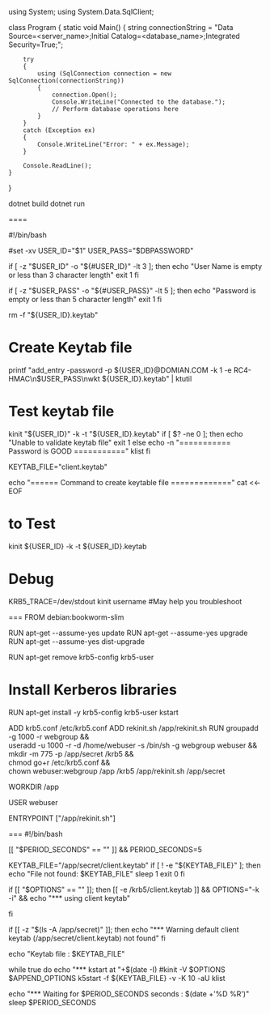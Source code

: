 using System;
using System.Data.SqlClient;

class Program
{
    static void Main()
    {
        string connectionString = "Data Source=<server_name>;Initial Catalog=<database_name>;Integrated Security=True;";
        
        try
        {
            using (SqlConnection connection = new SqlConnection(connectionString))
            {
                connection.Open();
                Console.WriteLine("Connected to the database.");
                // Perform database operations here
            }
        }
        catch (Exception ex)
        {
            Console.WriteLine("Error: " + ex.Message);
        }

        Console.ReadLine();
    }
}


dotnet build
dotnet run

====

#!/bin/bash

#set -xv
USER_ID="$1"
USER_PASS="$DBPASSWORD"

if [ -z "$USER_ID" -o "${#USER_ID}" -lt 3 ]; then
	echo "User Name is empty or less than 3 character length"
	exit 1
fi

if [ -z "$USER_PASS" -o "${#USER_PASS}" -lt 5 ]; then
	echo "Password is empty or less than 5 character length"
	exit 1
fi

rm -f "${USER_ID}.keytab"
# Create Keytab file
printf "add_entry -password -p ${USER_ID}@DOMIAN.COM -k 1 -e RC4-HMAC\n$USER_PASS\nwkt ${USER_ID}.keytab" | ktutil

# Test keytab file
kinit "${USER_ID}" -k -t  "${USER_ID}.keytab"
if [ $? -ne 0 ]; then
	echo "Unable to validate keytab file"
	exit 1
else
	echo -n "=========== Password is GOOD ==========="
	klist
fi

KEYTAB_FILE="client.keytab"

echo "====== Command to create keytable file ============="
cat <<-EOF
# to Test

kinit ${USER_ID} -k -t ${USER_ID}.keytab

# Debug
KRB5_TRACE=/dev/stdout kinit username #May help you troubleshoot


===
FROM debian:bookworm-slim

RUN apt-get --assume-yes update
RUN apt-get --assume-yes upgrade
RUN apt-get --assume-yes dist-upgrade

RUN apt-get remove krb5-config krb5-user

# Install Kerberos libraries
RUN apt-get install -y krb5-config  krb5-user kstart

ADD krb5.conf /etc/krb5.conf
ADD rekinit.sh /app/rekinit.sh
RUN groupadd  -g 1000 -r webgroup && \
    useradd -u 1000 -r -d /home/webuser -s /bin/sh -g webgroup webuser && \
    mkdir -m 775 -p /app/secret /krb5 && \
    chmod go+r /etc/krb5.conf && \
    chown webuser:webgroup /app /krb5 /app/rekinit.sh /app/secret

WORKDIR /app

USER webuser

ENTRYPOINT ["/app/rekinit.sh"]

===
#!/bin/bash

[[ "$PERIOD_SECONDS" == "" ]] && PERIOD_SECONDS=5

KEYTAB_FILE="/app/secret/client.keytab"
if [ ! -e "${KEYTAB_FILE}" ]; then
	echo "File not found: $KEYTAB_FILE"
	sleep 1
	exit 0
fi

if [[ "$OPTIONS" == "" ]]; then
  [[ -e /krb5/client.keytab ]] && OPTIONS="-k -i" && echo "*** using client keytab"

fi

if [[ -z "$(ls -A /app/secret)" ]]; then
  echo "*** Warning default client keytab (/app/secret/client.keytab) not found"
fi

echo "Keytab file : $KEYTAB_FILE"

while true
do
  echo "*** kstart at "+$(date -I)
   #kinit -V $OPTIONS $APPEND_OPTIONS
   k5start -f ${KEYTAB_FILE}  -v -K 10 -aU 
   klist 

   echo "*** Waiting for $PERIOD_SECONDS seconds : $(date +'%D %R')" 
   sleep $PERIOD_SECONDS

